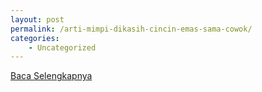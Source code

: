 ```yaml
---
layout: post
permalink: /arti-mimpi-dikasih-cincin-emas-sama-cowok/
categories:
    - Uncategorized
---
```


[Baca Selengkapnya](/02)